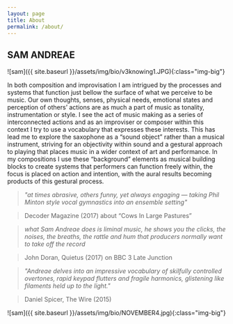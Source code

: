 ```yaml
---
layout: page
title: About
permalink: /about/
---
```


## SAM ANDREAE

![sam]({{ site.baseurl }}/assets/img/bio/v3knowing1.JPG){:class="img-big"}

In both composition and improvisation I am intrigued by the processes and systems that function just bellow the surface of what we perceive to be music. Our own thoughts, senses, physical needs, emotional states and perception of others’ actions are as much a part of music as tonality, instrumentation or style. I see the act of music making as a series of interconnected actions and as an improviser or composer within this context I try to use a vocabulary that expresses these interests. This has lead me to explore the saxophone as a “sound object” rather than a musical instrument, striving for an objectivity within sound and a gestural approach to playing that places music in a wider context of art and performance. In my compositions I use these “background” elements as musical building blocks to create systems that performers can function freely within, the focus is placed on action and intention, with the aural results becoming products of this gestural process.


>*"at times abrasive, others funny, yet always engaging — taking Phil Minton style vocal gymnastics into an ensemble setting"*

>Decoder Magazine (2017) about “Cows In Large Pastures”

>*what Sam Andreae does is liminal music, he shows you the clicks, the noises, the breaths, the rattle and hum that producers normally want to take off the record*

>John Doran, Quietus (2017) on BBC 3 Late Junction

>*"Andreae delves into an impressive vocabulary of skilfully controlled overtones, rapid keypad flutters and fragile harmonics, glistening like filaments held up to the light."*

>Daniel Spicer, The Wire (2015)

![sam]({{ site.baseurl }}/assets/img/bio/NOVEMBER4.jpg){:class="img-big"}

